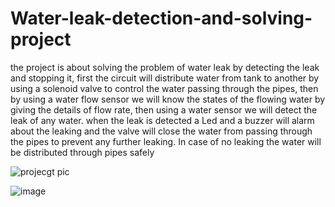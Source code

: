 # Water-leak-detection-and-solving-project

the project is about solving the problem of water leak by detecting the leak 
and stopping it, first the circuit will distribute water from tank to another by 
using a solenoid valve to control the water passing through the pipes, then 
by using a water flow sensor we will know the states of the flowing water by 
giving the details of flow rate, then using a water sensor we will detect the 
leak of any water. when the leak is detected a Led and a buzzer will alarm 
about the leaking and the valve will close the water from passing through 
the pipes to prevent any further leaking. In case of no leaking the water will 
be distributed through pipes safely


![projecgt pic](https://user-images.githubusercontent.com/86265487/208780664-45279fd8-3e10-499a-b0ef-4190f5cb2abb.jpg)



![image](https://user-images.githubusercontent.com/86265487/208780501-0ac5c289-6f5a-4993-b69c-62421d6eba82.png)

